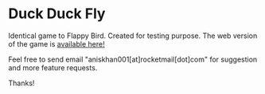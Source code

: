 # Duck Duck Fly

Identical game to Flappy Bird. Created for testing purpose.
The web version of the game is [available here!](http://aniskhan001.github.io/projects/duck-duck-fly/)

Feel free to send email "aniskhan001[at]rocketmail[dot]com" for suggestion and more feature requests.

Thanks!

